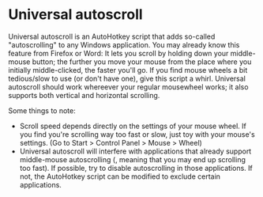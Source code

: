 Universal autoscroll
====================

Universal autoscroll is an AutoHotkey script that adds so-called "autoscrolling" to any Windows application. You may already know this feature from Firefox or Word: It lets you scroll by holding down your middle-mouse button; the further you move your mouse from the place where you initially middle-clicked, the faster you'll go. If you find mouse wheels a bit tedious/slow to use (or don't have one), give this script a whirl. Universal autoscroll should work whereever your regular mousewheel works; it also supports both vertical and horizontal scrolling.

Some things to note:

- Scroll speed depends directly on the settings of your mouse wheel. If you find you're scrolling way too fast or slow, just toy with your mouse's settings. (Go to Start > Control Panel > Mouse > Wheel)
- Universal autoscroll will interfere with applications that already support middle-mouse autoscrolling (, meaning that you may end up scrolling too fast). If possible, try to disable autoscrolling in those applications. If not, the AutoHotkey script can be modified to exclude certain applications.